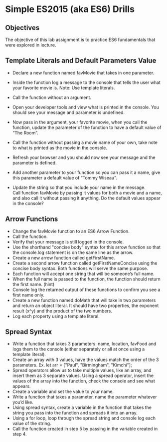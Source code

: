 # Simple ES2015 (aka ES6) Drills

## Objectives
The objective of this lab assignment is to practice ES6 fundamentals that were explored in lecture.

## Template Literals and Default Parameters Value

* Declare a new function named favMovie that takes in one parameter.
* Inside the function log a message to the console that tells the user what your favorite movie is. Note: Use template literals.
* Call the function without an argument.
* Open your developer tools and view what is printed in the console. You should see your message and parameter is undefined.
* Now pass in the argument, your favorite movie, when you call the function, update the parameter of the function to have a default value of “The Room”.

* Call the function without passing a movie name of your own, take note to what is printed as the movie in the console.

* Refresh your browser and you should now see your message and the parameter is defined.

 * Add another parameter to your function so you can pass it a name, give this parameter a default value of “Tommy Wiseau”.

* Update the string so that you include your name in the message.  
Call function favMovie by passing it values for both a movie and a name, and also call it without passing it anything. Do the default values appear in the console?

## Arrow Functions

* Change the favMovie function to an ES6 Arrow Function.
* Call the function.
* Verify that your message is still logged in the console.
* Use the shorthand "concise body" syntax for this arrow function so that the console.log statement is on the same line as the arrow.
* Create a new arrow function called getFirstName.
* Create a second arrow function called getFirstNameConcise using the concise body syntax. Both functions will serve the same purpose.
* Each function will accept one string that will be someone’s full name.
* When the full name is passed to the function, the function should return the first name. (hint)
* Console log the returned output of these functions to confirm you see a first name only.
* Create a new function named doMath that will take in two parameters and return an object literal. It should have two properties, the exponent result (x^y) and the product of the two numbers.
* Log each property using a template literal.

## Spread Syntax

* Write a function that takes 3 parameters: name, location, favFood and logs them to the console (either separately or all at once using a template literal).
* Create an array with 3 values, have the values match the order of the 3 parameters. Ex. let arr = ["Paul", "Birmingham", "Kimchi"];
* Spread operators allow us to take multiple values, like an array, and insert them as 3 separate values. Using a spread operator, insert the values of the array into the function, check the console and see what appears.
* Create a variable and set the value to your name.
* Write a function that takes a parameter, name the parameter whatever you’d like.
* Using spread syntax, create a variable in the function that takes the string you pass into the function and spreads it into an array.
* Using a for loop, loop through the spread string and console log each value of the string.
* Call the function created in step 5 by passing in the variable created in step 4.